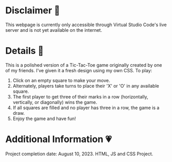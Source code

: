 # Disclaimer 🍥
This webpage is currently only accessible through Virtual Studio Code's live server and is not yet available on the internet.

# Details 🎀
This is a polished version of a Tic-Tac-Toe game originally created by one of my friends. I've given it a fresh design using my own CSS. To play:

1. Click on an empty square to make your move.
2. Alternately, players take turns to place their 'X' or 'O' in any available square.
3. The first player to get three of their marks in a row (horizontally, vertically, or diagonally) wins the game.
4. If all squares are filled and no player has three in a row, the game is a draw.
5. Enjoy the game and have fun!
   
# Additional Information 💗
Project completion date: August 10, 2023.
HTML, JS and CSS Project.
